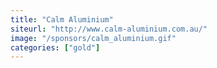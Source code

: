 ```yaml
---
title: "Calm Aluminium"
siteurl: "http://www.calm-aluminium.com.au/"
image: "/sponsors/calm_aluminium.gif"
categories: ["gold"]
---
```



